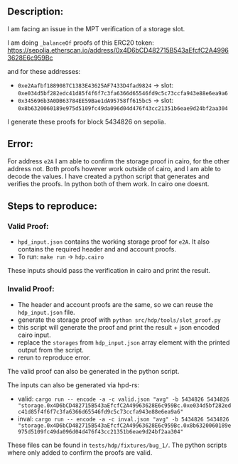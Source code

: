 ## Description:

I am facing an issue in the MPT verification of a storage slot. 


I am doing `_balanceOf` proofs of this ERC20 token: https://sepolia.etherscan.io/address/0x4D6bCD482715B543aEfcfC2A49963628E6c959Bc

and for these addresses:

- `0xe2Aafbf1889087C1383E43625AF7433D4fad9824` -> slot: `0xe034d5bf282edc41d85f4f6f7c3fa6366d65546fd9c5c73ccfa943e88e6ea9a6`
- `0x345696b3A0DB63784EE59Bae1dA95758ff615bc5` -> slot: `0x8b6320060189e975d5109fc49da096d04d476f43cc21351b6eae9d24bf2aa304`

I generate these proofs for block 5434826 on sepolia.

## Error:
For address `e2A` I am able to confirm the storage proof in cairo, for the other address not. Both proofs however work outside of cairo, and I am able to decode the values. I have created a python script that generates and verifies the proofs. In python both of them work. In cairo one doesnt.

## Steps to reproduce:

### Valid Proof:
- `hpd_input.json` contains the working storage proof for `e2A`. It also contains the required header and and account proofs.
- To run: `make run` -> `hdp.cairo`

These inputs should pass the verification in cairo and print the result.

### Invalid Proof:
- The header and account proofs are the same, so we can reuse the `hdp_input.json` file.
- generate the storage proof with `python src/hdp/tools/slot_proof.py`
- this script will generate the proof and print the result + json encoded cairo input.
- replace the `storages` from `hdp_input.json` array element with the printed output from the script.
- rerun to reproduce error. 

The valid proof can also be generated in the python script. 

The inputs can also be generated via hpd-rs:
- valid: `cargo run -- encode -a -c valid.json "avg" -b 5434826 5434826 "storage.0x4D6bCD482715B543aEfcfC2A49963628E6c959Bc.0xe034d5bf282edc41d85f4f6f7c3fa6366d65546fd9c5c73ccfa943e88e6ea9a6"`
- inval: `cargo run -- encode -a -c inval.json "avg" -b 5434826 5434826 "storage.0x4D6bCD482715B543aEfcfC2A49963628E6c959Bc.0x8b6320060189e975d5109fc49da096d04d476f43cc21351b6eae9d24bf2aa304"`


These files can be found in `tests/hdp/fixtures/bug_1/`. The python scripts where only added to confirm the proofs are valid.